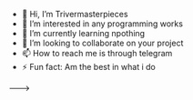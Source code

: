 - 👋 Hi, I’m Trivermasterpieces
- 👀 I’m interested in any programming works 
- 🌱 I’m currently learning npothing
- 💞️ I’m looking to collaborate on your project
- 📫 How to reach me is through telegram
- ⚡ Fun fact: Am the best in what i do


--->
